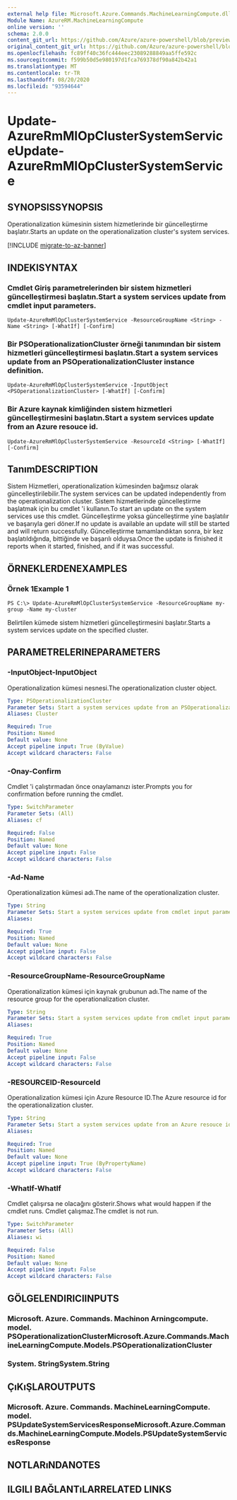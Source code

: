 ```yaml
---
external help file: Microsoft.Azure.Commands.MachineLearningCompute.dll-Help.xml
Module Name: AzureRM.MachineLearningCompute
online version: ''
schema: 2.0.0
content_git_url: https://github.com/Azure/azure-powershell/blob/preview/src/ResourceManager/MachineLearningCompute/Commands.MachineLearningCompute/help/Update-AzureRmMlOpClusterSystemService.md
original_content_git_url: https://github.com/Azure/azure-powershell/blob/preview/src/ResourceManager/MachineLearningCompute/Commands.MachineLearningCompute/help/Update-AzureRmMlOpClusterSystemService.md
ms.openlocfilehash: fc89ff40c36fc444eec23089288849aa5ffe592c
ms.sourcegitcommit: f599b50d5e980197d1fca769378df90a842b42a1
ms.translationtype: MT
ms.contentlocale: tr-TR
ms.lasthandoff: 08/20/2020
ms.locfileid: "93594644"
---
```

# <span data-ttu-id="e9c54-101">Update-AzureRmMlOpClusterSystemService</span><span class="sxs-lookup"><span data-stu-id="e9c54-101">Update-AzureRmMlOpClusterSystemService</span></span>

## <span data-ttu-id="e9c54-102">SYNOPSIS</span><span class="sxs-lookup"><span data-stu-id="e9c54-102">SYNOPSIS</span></span>
<span data-ttu-id="e9c54-103">Operationalization kümesinin sistem hizmetlerinde bir güncelleştirme başlatır.</span><span class="sxs-lookup"><span data-stu-id="e9c54-103">Starts an update on the operationalization cluster's system services.</span></span>

[!INCLUDE [migrate-to-az-banner](../../includes/migrate-to-az-banner.md)]

## <span data-ttu-id="e9c54-104">INDEKI</span><span class="sxs-lookup"><span data-stu-id="e9c54-104">SYNTAX</span></span>

### <span data-ttu-id="e9c54-105">Cmdlet Giriş parametrelerinden bir sistem hizmetleri güncelleştirmesi başlatın.</span><span class="sxs-lookup"><span data-stu-id="e9c54-105">Start a system services update from cmdlet input parameters.</span></span>
```
Update-AzureRmMlOpClusterSystemService -ResourceGroupName <String> -Name <String> [-WhatIf] [-Confirm]
```

### <span data-ttu-id="e9c54-106">Bir PSOperationalizationCluster örneği tanımından bir sistem hizmetleri güncelleştirmesi başlatın.</span><span class="sxs-lookup"><span data-stu-id="e9c54-106">Start a system services update from an PSOperationalizationCluster instance definition.</span></span>
```
Update-AzureRmMlOpClusterSystemService -InputObject <PSOperationalizationCluster> [-WhatIf] [-Confirm]
```

### <span data-ttu-id="e9c54-107">Bir Azure kaynak kimliğinden sistem hizmetleri güncelleştirmesini başlatın.</span><span class="sxs-lookup"><span data-stu-id="e9c54-107">Start a system services update from an Azure resouce id.</span></span>
```
Update-AzureRmMlOpClusterSystemService -ResourceId <String> [-WhatIf] [-Confirm]
```

## <span data-ttu-id="e9c54-108">Tanım</span><span class="sxs-lookup"><span data-stu-id="e9c54-108">DESCRIPTION</span></span>
<span data-ttu-id="e9c54-109">Sistem Hizmetleri, operationalization kümesinden bağımsız olarak güncelleştirilebilir.</span><span class="sxs-lookup"><span data-stu-id="e9c54-109">The system services can be updated independently from the operationalization cluster.</span></span> <span data-ttu-id="e9c54-110">Sistem hizmetlerinde güncelleştirme başlatmak için bu cmdlet 'i kullanın.</span><span class="sxs-lookup"><span data-stu-id="e9c54-110">To start an update on the system services use this cmdlet.</span></span> <span data-ttu-id="e9c54-111">Güncelleştirme yoksa güncelleştirme yine başlatılır ve başarıyla geri döner.</span><span class="sxs-lookup"><span data-stu-id="e9c54-111">If no update is available an update will still be started and will return successfully.</span></span> <span data-ttu-id="e9c54-112">Güncelleştirme tamamlandıktan sonra, bir kez başlatıldığında, bittiğinde ve başarılı olduysa.</span><span class="sxs-lookup"><span data-stu-id="e9c54-112">Once the update is finished it reports when it started, finished, and if it was successful.</span></span>

## <span data-ttu-id="e9c54-113">ÖRNEKLERDEN</span><span class="sxs-lookup"><span data-stu-id="e9c54-113">EXAMPLES</span></span>

### <span data-ttu-id="e9c54-114">Örnek 1</span><span class="sxs-lookup"><span data-stu-id="e9c54-114">Example 1</span></span>
```
PS C:\> Update-AzureRmMlOpClusterSystemService -ResourceGroupName my-group -Name my-cluster
```

<span data-ttu-id="e9c54-115">Belirtilen kümede sistem hizmetleri güncelleştirmesini başlatır.</span><span class="sxs-lookup"><span data-stu-id="e9c54-115">Starts a system services update on the specified cluster.</span></span> 

## <span data-ttu-id="e9c54-116">PARAMETRELERINE</span><span class="sxs-lookup"><span data-stu-id="e9c54-116">PARAMETERS</span></span>

### <span data-ttu-id="e9c54-117">-InputObject</span><span class="sxs-lookup"><span data-stu-id="e9c54-117">-InputObject</span></span>
<span data-ttu-id="e9c54-118">Operationalization kümesi nesnesi.</span><span class="sxs-lookup"><span data-stu-id="e9c54-118">The operationalization cluster object.</span></span>

```yaml
Type: PSOperationalizationCluster
Parameter Sets: Start a system services update from an PSOperationalizationCluster instance definition.
Aliases: Cluster

Required: True
Position: Named
Default value: None
Accept pipeline input: True (ByValue)
Accept wildcard characters: False
```

### <span data-ttu-id="e9c54-119">-Onay</span><span class="sxs-lookup"><span data-stu-id="e9c54-119">-Confirm</span></span>
<span data-ttu-id="e9c54-120">Cmdlet 'i çalıştırmadan önce onaylamanızı ister.</span><span class="sxs-lookup"><span data-stu-id="e9c54-120">Prompts you for confirmation before running the cmdlet.</span></span>

```yaml
Type: SwitchParameter
Parameter Sets: (All)
Aliases: cf

Required: False
Position: Named
Default value: None
Accept pipeline input: False
Accept wildcard characters: False
```

### <span data-ttu-id="e9c54-121">-Ad</span><span class="sxs-lookup"><span data-stu-id="e9c54-121">-Name</span></span>
<span data-ttu-id="e9c54-122">Operationalization kümesi adı.</span><span class="sxs-lookup"><span data-stu-id="e9c54-122">The name of the operationalization cluster.</span></span>

```yaml
Type: String
Parameter Sets: Start a system services update from cmdlet input parameters.
Aliases: 

Required: True
Position: Named
Default value: None
Accept pipeline input: False
Accept wildcard characters: False
```

### <span data-ttu-id="e9c54-123">-ResourceGroupName</span><span class="sxs-lookup"><span data-stu-id="e9c54-123">-ResourceGroupName</span></span>
<span data-ttu-id="e9c54-124">Operationalization kümesi için kaynak grubunun adı.</span><span class="sxs-lookup"><span data-stu-id="e9c54-124">The name of the resource group for the operationalization cluster.</span></span>

```yaml
Type: String
Parameter Sets: Start a system services update from cmdlet input parameters.
Aliases: 

Required: True
Position: Named
Default value: None
Accept pipeline input: False
Accept wildcard characters: False
```

### <span data-ttu-id="e9c54-125">-RESOURCEID</span><span class="sxs-lookup"><span data-stu-id="e9c54-125">-ResourceId</span></span>
<span data-ttu-id="e9c54-126">Operationalization kümesi için Azure Resource ID.</span><span class="sxs-lookup"><span data-stu-id="e9c54-126">The Azure resource id for the operationalization cluster.</span></span>

```yaml
Type: String
Parameter Sets: Start a system services update from an Azure resouce id.
Aliases: 

Required: True
Position: Named
Default value: None
Accept pipeline input: True (ByPropertyName)
Accept wildcard characters: False
```

### <span data-ttu-id="e9c54-127">-WhatIf</span><span class="sxs-lookup"><span data-stu-id="e9c54-127">-WhatIf</span></span>
<span data-ttu-id="e9c54-128">Cmdlet çalışırsa ne olacağını gösterir.</span><span class="sxs-lookup"><span data-stu-id="e9c54-128">Shows what would happen if the cmdlet runs.</span></span>
<span data-ttu-id="e9c54-129">Cmdlet çalışmaz.</span><span class="sxs-lookup"><span data-stu-id="e9c54-129">The cmdlet is not run.</span></span>

```yaml
Type: SwitchParameter
Parameter Sets: (All)
Aliases: wi

Required: False
Position: Named
Default value: None
Accept pipeline input: False
Accept wildcard characters: False
```

## <span data-ttu-id="e9c54-130">GÖLGELENDIRICI</span><span class="sxs-lookup"><span data-stu-id="e9c54-130">INPUTS</span></span>

### <span data-ttu-id="e9c54-131">Microsoft. Azure. Commands. Machinon Arningcompute. model. PSOperationalizationCluster</span><span class="sxs-lookup"><span data-stu-id="e9c54-131">Microsoft.Azure.Commands.MachineLearningCompute.Models.PSOperationalizationCluster</span></span>
### <span data-ttu-id="e9c54-132">System. String</span><span class="sxs-lookup"><span data-stu-id="e9c54-132">System.String</span></span>


## <span data-ttu-id="e9c54-133">ÇıKıŞLAR</span><span class="sxs-lookup"><span data-stu-id="e9c54-133">OUTPUTS</span></span>

### <span data-ttu-id="e9c54-134">Microsoft. Azure. Commands. MachineLearningCompute. model. PSUpdateSystemServicesResponse</span><span class="sxs-lookup"><span data-stu-id="e9c54-134">Microsoft.Azure.Commands.MachineLearningCompute.Models.PSUpdateSystemServicesResponse</span></span>


## <span data-ttu-id="e9c54-135">NOTLARıNDA</span><span class="sxs-lookup"><span data-stu-id="e9c54-135">NOTES</span></span>

## <span data-ttu-id="e9c54-136">ILGILI BAĞLANTıLAR</span><span class="sxs-lookup"><span data-stu-id="e9c54-136">RELATED LINKS</span></span>

